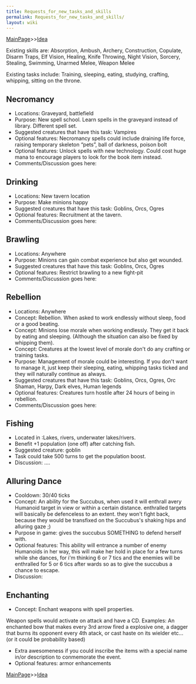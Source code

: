 ```yaml
---
title: Requests_for_new_tasks_and_skills
permalink: Requests_for_new_tasks_and_skills/
layout: wiki
---
```


[MainPage](/keeperrl_wiki/ "wikilink")>>[Idea](/keeperrl_wiki/Idea "wikilink")

Existing skills are: Absorption, Ambush, Archery, Construction,
Copulate, Disarm Traps, Elf Vision, Healing, Knife Throwing, Night
Vision, Sorcery, Stealing, Swimming, Unarmed Melee, Weapon Melee

Existing tasks include: Training, sleeping, eating, studying, crafting,
whipping, sitting on the throne.

Necromancy
----------

-   Locations: Graveyard, battlefield
-   Purpose: New spell school. Learn spells in the graveyard instead of
    library. Different spell set.
-   Suggested creatures that have this task: Vampires
-   Optional features: Necromancy spells could include draining life
    force, raising temporary skeleton “pets”, ball of darkness, poison
    bolt
-   Optional features: Unlock spells with new technology. Could cost
    huge mana to encourage players to look for the book item instead.
-   Comments/Discussion goes here:

Drinking
--------

-   Locations: New tavern location
-   Purpose: Make minions happy
-   Suggested creatures that have this task: Goblins, Orcs, Ogres
-   Optional features: Recruitment at the tavern.
-   Comments/Discussion goes here:

Brawling
--------

-   Locations: Anywhere
-   Purpose: Minions can gain combat experience but also get wounded.
-   Suggested creatures that have this task: Goblins, Orcs, Ogres
-   Optional features: Restrict brawling to a new fight-pit
-   Comments/Discussion goes here:

Rebellion
---------

-   Locations: Anywhere
-   Concept: Rebellion. When asked to work endlessly without sleep, food
    or a good beating.
-   Concept: Minions lose morale when working endlessly. They get it
    back by eating and sleeping. (Although the situation can also be
    fixed by whipping them).
-   Concept: Creatures at the lowest level of morale don't do any
    crafting or training tasks.
-   Purpose: Management of morale could be interesting. If you don't
    want to manage it, just keep their sleeping, eating, whipping tasks
    ticked and they will naturally continue as always.
-   Suggested creatures that have this task: Goblins, Orcs, Ogres, Orc
    Shaman, Harpy, Dark elves, Human legends
-   Optional features: Creatures turn hostile after 24 hours of being in
    rebellion.
-   Comments/Discussion goes here:

Fishing
-------

-   Located in :Lakes, rivers, underwater lakes/rivers.
-   Benefit +1 population (one off) after catching fish.
-   Suggested creature: goblin
-   Task could take 500 turns to get the population boost.
-   Discussion: ....

Alluring Dance
--------------

-   Cooldown: 30/40 ticks
-   Concept: An ability for the Succubus, when used it will enthrall
    avery Humanoid target in view or within a certain distance.
    enthralled targets will basically be defenceless to an extent. they
    won't fight back, because they would be transfixed on the Succubus's
    shaking hips and alluring gaze ;)
-   Purpose in game: gives the succubus SOMETHING to defend herself
    with.
-   Optional features: This ability will entrance a number of enemy
    Humanoids in her way, this will make her hold in place for a few
    turns while she dances, for i'm thinking 6 or 7 tics and the enemies
    will be enthralled for 5 or 6 tics after wards so as to give the
    succubus a chance to escape.
-   Discussion:

Enchanting
----------

-   Concept: Enchant weapons with spell properties.

Weapon spells would activate on attack and have a CD. Examples: An
enchanted bow that makes every 3rd arrow fired a explosive one, a dagger
that burns its opponent every 4th atack, or cast haste on its wielder
etc... (or it could be probability based)

-   Extra awesomeness if you could inscribe the items with a special
    name in/or description to conmemorate the event.
-   Optional features: armor enhancements

[MainPage](/keeperrl_wiki/ "wikilink")>>[Idea](/keeperrl_wiki/Idea "wikilink")

